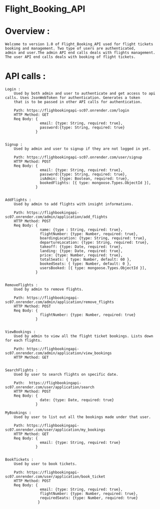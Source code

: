 # Flight_Booking_API

# Overview : 
    Welcome to version 1.0 of Flight_Booking_API used for flight tickets booking and management. Two type of users are authenticated,
    admin and user.The admin API end calls deals with flights management. The user API end calls deals with booking of flight tickets.
    
# API calls :
    Login :
        Used by both admin and user to authenticate and get access to api calls. Uses JsonWebToken for authentication. Generates a token
        that is to be passed in other API calls for authentication.
        
        Path: https://flighbookingapi-sc07.onrender.com/login
        HTTP Method: GET
        Req Body: {
                    email: {type: String, required: true},
                    password:{type: String, required: true}
                  }
        
        
    Signup :
        Used by admin and user to signup if they are not logged in yet.
        
        Path: https://flighbookingapi-sc07.onrender.com/user/signup
        HTTP Method: POST
        Req Body: {
                    email: {type: String, required: true},
                    password:{type: String, required: true},
                    isAdmin: {type: Boolean, required: true},
                    bookedFlights: [{ type: mongoose.Types.ObjectId }],
                  }
      
      
    AddFlights :
        Used by admin to add flights with insight informations.
        
        Path: https://flighbookingapi-sc07.onrender.com/admin/application/add_flights
        HTTP Method: POST
        Req Body: {
                    name: {type : String, required: true},
                    flightNumber: {type: Number, required: true},
                    boardingLocation: {type: String, required: true},
                    departureLocation: {type: String, required: true},
                    takeoff: {type: Date, required: true},
                    landing: {type: Date, required: true},
                    price: {type: Number, required: true},
                    totalSeats: { type: Number, default: 60 },
                    bookedSeats: { type: Number, default: 0 },
                    usersBooked: [{ type: mongoose.Types.ObjectId }],
                  }
      
      
    RemoveFlights :
        Used by admin to remove flights.
        
        Path: https://flighbookingapi-sc07.onrender.com/admin/application/remove_flights
        HTTP Method: POST
        Req Body: {
                    flightNumber: {type: Number, required: true}
                  }
    
    
    ViewBookings :
        Used by admin to view all the flight ticket bookings. Lists down for each flights.
        
        Path: https://flighbookingapi-sc07.onrender.com/admin/application/view_bookings
        HTTP Method: GET
    
    
    SearchFlights :
        Used by user to search flights on specific date.
        
        Path:  https://flighbookingapi-sc07.onrender.com/user/application/search
        HTTP Method: POST
        Req Body: {
                    date: {type: Date, required: true}
                  }
        
    MyBookings :
        Used by user to list out all the bookings made under that user.
        
        Path: https://flighbookingapi-sc07.onrender.com/user/application/my_bookings
        HTTP Method: GET
        Req Body: {
                    email: {type: String, required: true}
                  }
                  
                  
    BookTickets :
        Used by user to book tickets.
        
        Path: https://flighbookingapi-sc07.onrender.com/user/application/book_ticket
        HTTP Method: POST
        Req Body: {
                    email: {type: String, required: true},
                    flightNumber: {type: Number, required: true},
                    requiredSeats: {type: Number, required: true}
                   }
